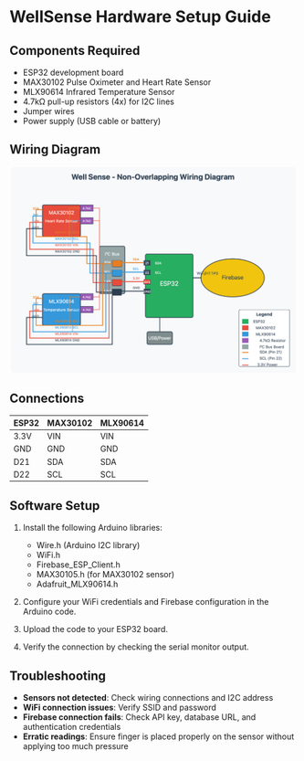 # WellSense Hardware Setup Guide

## Components Required

- ESP32 development board
- MAX30102 Pulse Oximeter and Heart Rate Sensor
- MLX90614 Infrared Temperature Sensor
- 4.7kΩ pull-up resistors (4x) for I2C lines
- Jumper wires
- Power supply (USB cable or battery)

## Wiring Diagram

<div align="center">
  <img src="../Assets/wiring.png" width="500" alt="Wiring Diagram">
</div>

## Connections

| ESP32 | MAX30102 | MLX90614 |
|-------|----------|----------|
| 3.3V  | VIN      | VIN      |
| GND   | GND      | GND      |
| D21   | SDA      | SDA      |
| D22   | SCL      | SCL      |

## Software Setup

1. Install the following Arduino libraries:
   - Wire.h (Arduino I2C library)
   - WiFi.h
   - Firebase_ESP_Client.h
   - MAX30105.h (for MAX30102 sensor)
   - Adafruit_MLX90614.h

2. Configure your WiFi credentials and Firebase configuration in the Arduino code.

3. Upload the code to your ESP32 board.

4. Verify the connection by checking the serial monitor output.

## Troubleshooting

- **Sensors not detected**: Check wiring connections and I2C address
- **WiFi connection issues**: Verify SSID and password
- **Firebase connection fails**: Check API key, database URL, and authentication credentials
- **Erratic readings**: Ensure finger is placed properly on the sensor without applying too much pressure 